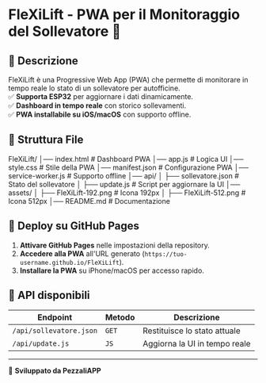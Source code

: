 # FleXiLift - PWA per il Monitoraggio del Sollevatore 🚀

## 📌 Descrizione
FleXiLift è una Progressive Web App (PWA) che permette di monitorare in tempo reale lo stato di un sollevatore per autofficine.  
✅ **Supporta ESP32** per aggiornare i dati dinamicamente.  
✅ **Dashboard in tempo reale** con storico sollevamenti.  
✅ **PWA installabile su iOS/macOS** con supporto offline.  

## 📂 Struttura File
FleXiLift/
│── index.html            # Dashboard PWA
│── app.js                # Logica UI
│── style.css             # Stile della PWA
│── manifest.json         # Configurazione PWA
│── service-worker.js     # Supporto offline
│── api/
│   ├── sollevatore.json  # Stato del sollevatore
│   ├── update.js         # Script per aggiornare la UI
│── assets/
│   ├── FleXiLift-192.png  # Icona 192px
│   ├── FleXiLift-512.png  # Icona 512px
│── README.md             # Documentazione
## 🚀 Deploy su GitHub Pages
1. **Attivare GitHub Pages** nelle impostazioni della repository.  
2. **Accedere alla PWA** all'URL generato (`https://tuo-username.github.io/FleXiLift`).  
3. **Installare la PWA** su iPhone/macOS per accesso rapido.  

## 🔗 API disponibili
| Endpoint | Metodo | Descrizione |
|----------|--------|-------------|
| `/api/sollevatore.json` | `GET` | Restituisce lo stato attuale |
| `/api/update.js` | `JS` | Aggiorna la UI in tempo reale |

---
🔧 **Sviluppato da PezzaliAPP**
